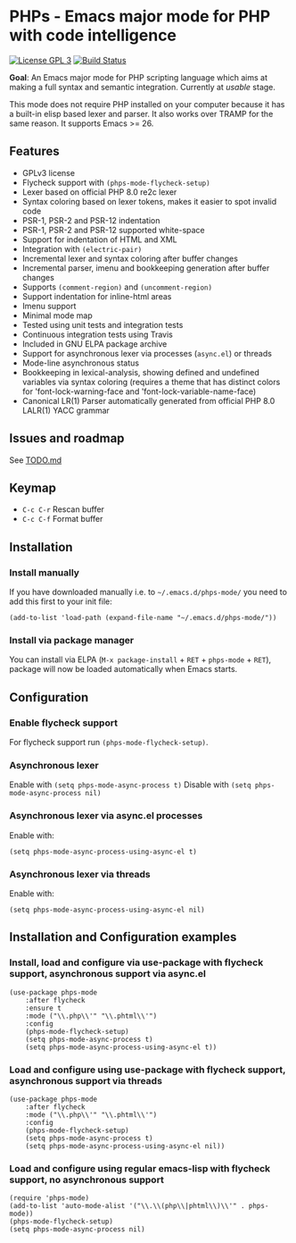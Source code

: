 # PHPs - Emacs major mode for PHP with code intelligence

[![License GPL 3](https://img.shields.io/badge/license-GPL_3-green.svg)](https://www.gnu.org/licenses/gpl-3.0.txt)
[![Build Status](https://api.travis-ci.com/cjohansson/emacs-phps-mode.svg?branch=master)](https://app.travis-ci.com/github/cjohansson/emacs-phps-mode)

**Goal**: An Emacs major mode for PHP scripting language which aims at making a full syntax and semantic integration. Currently at *usable* stage.

This mode does not require PHP installed on your computer because it has a built-in elisp based lexer and parser. It also works over TRAMP for the same reason. It supports Emacs >= 26.

## Features

* GPLv3 license
* Flycheck support with `(phps-mode-flycheck-setup)`
* Lexer based on official PHP 8.0 re2c lexer
* Syntax coloring based on lexer tokens, makes it easier to spot invalid code
* PSR-1, PSR-2 and PSR-12 indentation
* PSR-1, PSR-2 and PSR-12 supported white-space
* Support for indentation of HTML and XML
* Integration with `(electric-pair)`
* Incremental lexer and syntax coloring after buffer changes
* Incremental parser, imenu and bookkeeping generation after buffer changes
* Supports `(comment-region)` and `(uncomment-region)`
* Support indentation for inline-html areas
* Imenu support
* Minimal mode map
* Tested using unit tests and integration tests
* Continuous integration tests using Travis
* Included in GNU ELPA package archive
* Support for asynchronous lexer via processes (`async.el`) or threads
* Mode-line asynchronous status
* Bookkeeping in lexical-analysis, showing defined and undefined variables via syntax coloring (requires a theme that has distinct colors for 'font-lock-warning-face and 'font-lock-variable-name-face)
* Canonical LR(1) Parser automatically generated from official PHP 8.0 LALR(1) YACC grammar

## Issues and roadmap

See [TODO.md](TODO.md)

## Keymap

* `C-c C-r` Rescan buffer
* `C-c C-f` Format buffer

## Installation

### Install manually

If you have downloaded manually i.e. to `~/.emacs.d/phps-mode/` you need to add this first to your init file:

``` emacs-lisp
(add-to-list 'load-path (expand-file-name "~/.emacs.d/phps-mode/"))
```

### Install via package manager

You can install via ELPA (`M-x package-install` + `RET` + `phps-mode` + `RET`), package will now be loaded automatically when Emacs starts.

## Configuration

### Enable flycheck support

For flycheck support run `(phps-mode-flycheck-setup)`.

### Asynchronous lexer

Enable with `(setq phps-mode-async-process t)`
Disable with `(setq phps-mode-async-process nil)`

### Asynchronous lexer via async.el processes

Enable with:

``` emacs-lisp
(setq phps-mode-async-process-using-async-el t)
```

### Asynchronous lexer via threads

Enable with:

``` emacs-lisp
(setq phps-mode-async-process-using-async-el nil)
```

## Installation and Configuration examples

### Install, load and configure via use-package with flycheck support, asynchronous support via async.el

``` emacs-lisp
(use-package phps-mode
    :after flycheck
    :ensure t
    :mode ("\\.php\\'" "\\.phtml\\'")
    :config
    (phps-mode-flycheck-setup)
    (setq phps-mode-async-process t)
    (setq phps-mode-async-process-using-async-el t))
```

### Load and configure using use-package with flycheck support, asynchronous support via threads

``` emacs-lisp
(use-package phps-mode
    :after flycheck
    :mode ("\\.php\\'" "\\.phtml\\'")
    :config
    (phps-mode-flycheck-setup)
    (setq phps-mode-async-process t)
    (setq phps-mode-async-process-using-async-el nil))
```

### Load and configure using regular emacs-lisp with flycheck support, no asynchronous support
``` emacs-lisp
(require 'phps-mode)
(add-to-list 'auto-mode-alist '("\\.\\(php\\|phtml\\)\\'" . phps-mode))
(phps-mode-flycheck-setup)
(setq phps-mode-async-process nil)
```
